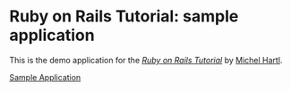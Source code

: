 # Ruby on Rails Tutorial: sample application

This is the demo application for the [*Ruby on Rails Tutorial*](http://railstutorial.org/) by [Michel Hartl](http://michaelhartl.com/).

[Sample Application](http://mighty-tor-6774.herokuapp.com/static_pages/home)

